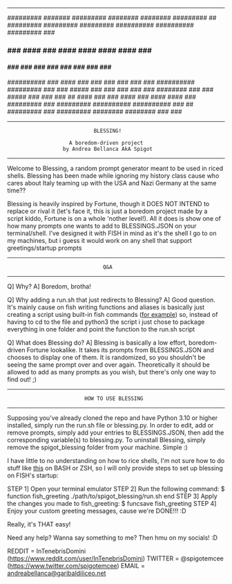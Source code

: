 ----------------------------------------------------------------------------



 #########    #######     #########   ########    ########    #########   ##
#########    #########   #########   ##########  ##########  #########   ###
###          ###   ####     ###      ####  ####  ####  ####     ###      ###
####         ###    ###     ###      ###    ###  ###    ###     ###      ###
##########   ###   ####     ###      ###         ###    ###     ###      ###
 ##########  #########      ###      ###  #####  ###    ###     ###      ###
        ###  ########       ###      ###  #####  ###    ###     ###      ##
       ####  ###            ###      ####   ###  ####  ####     ###         
 #########   ###          #########  ##########  ##########     ###       ##
#########    ###         #########    ########    ########      ###      ###



----------------------------------------------------------------------------
                                BLESSING!
                        
                        A boredom-driven project
                      by Andrea Bellanca AkA Spigot
----------------------------------------------------------------------------

Welcome to Blessing, a random prompt generator meant to be used in riced shells.
Blessing has been made while ignoring my history class cause who cares about 
Italy teaming up with the USA and Nazi Germany at the same time??

Blessing is heavily inspired by Fortune, though it DOES NOT INTEND to replace or
rival it (let's face it, this is just a boredom project made by a script kiddo,
Fortune is on a whole 'nother level!). All it does is show one of how many
prompts one wants to add to BLESSINGS.JSON on your terminal/shell. I've designed
it with FISH in mind as it's the shell I go to on my machines, but i guess it
would work on any shell that support greetings/startup prompts

----------------------------------------------------------------------------
                                   Q&A
----------------------------------------------------------------------------

Q] Why?
A] Boredom, brotha!

Q] Why adding a run.sh that just redirects to Blessing?
A] Good question. It's mainly cause on fish writing functions and aliases is
   basically just creating a script using built-in fish commands ([for example](https://imgur.com/a/ehmlCJY))
   so, instead of having to cd to the file and python3 the script i just chose
   to package everything in one folder and point the function to the run.sh
   script

Q] What does Blessing do?
A] Blessing is basically a low effort, boredom-driven Fortune lookalike. It
   takes its prompts from BLESSINGS.JSON and chooses to display one of them. 
   It is randomized, so you shouldn't be seeing the same prompt over and
   over again. Theoretically it should be allowed to add as many prompts as
   you wish, but there's only one way to find out! ;)

----------------------------------------------------------------------------
                             HOW TO USE BLESSING
----------------------------------------------------------------------------

Supposing you've already cloned the repo and have Python 3.10 or higher
installed, simply run the run.sh file or blessing.py. In order to edit, add or
remove prompts, simply add your entries to BLESSINGS.JSON, then add the
corresponding variable(s) to blessing.py. To uninstall Blessing, simply remove
the spigot_blessing folder from your machine. Simple :)

I have little to no understanding on how to rice shells, I'm not sure how to do
stuff like [this](https://imgur.com/a/5R1EyY9) on BASH or ZSH, so I will only
provide steps to set up blessing on FISH's startup:

STEP 1] Open your terminal emulator
STEP 2] Run the following command:
      $ function fish_greeting
         ./path/to/spigot_blessing/run.sh
         end
STEP 3] Apply the changes you made to fish_greeting:
      $ funcsave fish_greeting
STEP 4] Enjoy your custom greeting messages, cause we're DONE!!! :D

Really, it's THAT easy!















Need any help? Wanna say something to me? Then hmu on my socials! :D

 REDDIT = InTenebrisDomini (https://www.reddit.com/user/InTenebrisDomini)
 TWITTER = @spigotemcee (https://www.twitter.com/spigotemcee)
 EMAIL = andreabellanca@garibaldiliceo.net
